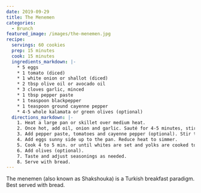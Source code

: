 ```yaml
---
date: 2019-09-29
title: The Menemen
categories:
  - Brunch
featured_image: /images/the-menemen.jpg
recipe:
  servings: 60 cookies
  prep: 15 minutes
  cook: 15 minutes
  ingredients_markdown: |-
    * 5 eggs
    * 1 tomato (diced)
    * 1 white onion or shallot (diced)
    * 2 tbsp olive oil or avocado oil
    * 3 cloves garlic, minced
    * 1 tbsp pepper paste
    * 1 teaspoon blackpepper
    * 1 teaspoon ground cayenne pepper
    * 4-5 whole kalamata or green olives (optional)
  directions_markdown: |-
    1. Heat a large pan or skillet over medium heat.
    2. Once hot, add oil, onion and garlic. Sauté for 4-5 minutes, stirring frequently, until soft and fragrant.
    3. Add pepper paste, tomatoes and cayenne pepper (optional). Stir to combine.
    4. Add eggs sunny side up to the pan. Reduce heat to simmer.
    5. Cook 4 to 5 min. or until whites are set and yolks are cooked to desired doneness.
    6. Add olives (optional).
    7. Taste and adjust seasonings as needed.
    8. Serve with bread.
---
```


The menemen (also known as Shakshouka) is a Turkish breakfast paradigm. Best served with bread.

<!-- ![Cookie](https://source.unsplash.com/euGck1ifvp0)

Carefully placing them on the tray.

![Cookie](https://source.unsplash.com/RUPPakds28k)

Little Gavin loves them.

![Cookie](https://source.unsplash.com/YnrSLOAjOEA)

Delicious! -->